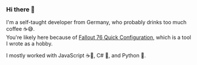 ### Hi there 👋

I'm a self-taught developer from Germany, who probably drinks too much coffee ☕😅.  
You're likely here because of [Fallout 76 Quick Configuration](https://github.com/FelisDiligens/Fallout76-QuickConfiguration), which is a tool I wrote as a hobby.

I mostly worked with JavaScript ☕📜, C# 🎵, and Python 🐍.

<!--
**FelisDiligens/FelisDiligens** is a ✨ _special_ ✨ repository because its `README.md` (this file) appears on your GitHub profile.

Here are some ideas to get you started:

- 🔭 I’m currently working on ...
- 🌱 I’m currently learning ...
- 👯 I’m looking to collaborate on ...
- 🤔 I’m looking for help with ...
- 💬 Ask me about ...
- 📫 How to reach me: ...
- 😄 Pronouns: ...
- ⚡ Fun fact: ...
-->

